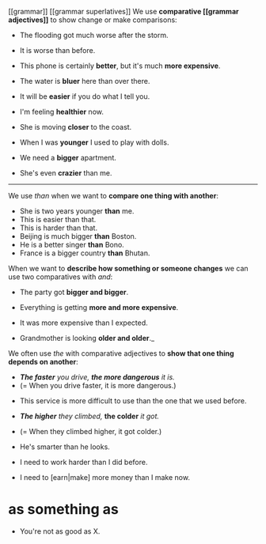 [[grammar]]
[[grammar superlatives]]
We use **comparative [[grammar adjectives]]** to show change or make comparisons:
  
- The flooding got much worse after the storm.
- It is worse than before.

- This phone is certainly **better**, but it's much **more expensive**.
- The water is **bluer** here than over there.
- It will be **easier** if you do what I tell you.
- I'm feeling **healthier** now.
- She is moving **closer** to the coast.
- When I was **younger** I used to play with dolls.
- We need a **bigger** apartment.
- She's even **crazier** than me.
---
We use _than_ when we want to **compare one thing with another**:

- She is two years younger **than** me.
- This is easier than that.
- This is harder than that.
- Beijing is much bigger **than** Boston.
- He is a better singer **than** Bono.
- France is a bigger country **than** Bhutan.



When we want to **describe how something or someone changes** we can use two comparatives with _and_:

 
- The party got **bigger and bigger**.

 - Everything is getting **more and more expensive**.
 - It was more expensive than I expected.

- Grandmother is looking **older and older**._


We often use _the_ with comparative adjectives to **show that one thing depends on another**:

  

* _**The faster** you drive, **the more dangerous** it is._ 
* (= When you drive faster, it is more dangerous.)

- This service is more difficult to use than the one that we used before.

* _**The higher** they climbed,_ **the colder** _it got._ 

* (= When they climbed higher, it got colder.)

* He's smarter than he looks.
* I need to work harder than I did before.
* I need to [earn|make] more money than I make now.


# as something as

- You're not as good as X.